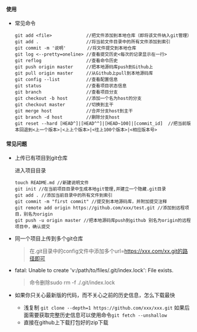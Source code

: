 #### 使用
- 常见命令

    ```
    git add <file>             //把文件添加到本地仓库（即将该文件纳入git管理）
    git add .                  //将当前文件目录中的所有文件添加到索引
    git commit -m '说明'        //将文件提交到本地仓库
    git log <--pretty=oneline> //查看提交历史<每次的记录显示在一行>
    git reflog                 //查看命令历史
    git push origin master     //把本地源码库push到Github上
    git pull origin master     //从Github上pull到本地源码库
    git config --list          //查看配置信息
    git status                 //查看项目状态信息
    git branch                 //查看项目分支
    git checkout -b host       //添加一个名为host的分支
    git checkout master        //切换到主干
    git merge host             //合并分支host到主干
    git branch -d host         //删除分支host
    git reset --hard [HEAD^]|[HEAD^^]|[HEAD~100]|[commit_id]  //把当前版本回退到<上一个版本>|<上上个版本>|<往上100个版本>|<相应版本号>
    ```
#### 常见问题
- 上传已有项目到git仓库

    进入项目目录

    ```
    touch README.md //新建说明文件
    git init //在当前项目目录中生成本地git管理,并建立一个隐藏.git目录
    git add . //添加当前目录中的所有文件到索引
    git commit -m "first commit" //提交到本地源码库，并附加提交注释
    git remote add origin https://github.com/xxx/test.git //添加到远程项目，别名为origin
    git push -u origin master //把本地源码库push到github 别名为origin的远程项目中，确认提交
    ```
- 同一个项目上传到多个git仓库

    > 在.git目录中的config文件中添加多个url=https://xxx.com/xx.git的路径即可
- fatal: Unable to create 'v:/path/to/files/.git/index.lock': File exists.
    > 命令删除sudo rm -f ./.git/index.lock
     
- 如果你只关心最新版的代码，而不关心之前的历史信息，怎么下载最快
    - 浅复制
         `git clone --depth=1 https://github.com/xxx/xxx.git`
         如果后面需要获取完整历史信息可以使用命令`git fetch --unshallow`
    - 直接在github上下载打包好的zip下载